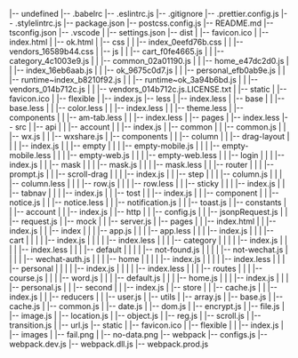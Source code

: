 |-- undefined
    |-- .babelrc
    |-- .eslintrc.js
    |-- .gitignore
    |-- .prettier.config.js
    |-- .stylelintrc.js
    |-- package.json
    |-- postcss.config.js
    |-- README.md
    |-- tsconfig.json
    |-- .vscode
    |   |-- settings.json
    |-- dist
    |   |-- favicon.ico
    |   |-- index.html
    |   |-- ok.html
    |   |-- css
    |   |   |-- index_0eefd76b.css
    |   |   |-- vendors_16589b44.css
    |   |-- js
    |   |   |-- cart_f0fe4665.js
    |   |   |-- category_4c1003e9.js
    |   |   |-- common_02a01190.js
    |   |   |-- home_e47dc2d0.js
    |   |   |-- index_16eb6aab.js
    |   |   |-- ok_9675c0d7.js
    |   |   |-- personal_efb0ab9e.js
    |   |   |-- runtime~index_b8210f92.js
    |   |   |-- runtime~ok_3a94b6bd.js
    |   |   |-- vendors_014b712c.js
    |   |   |-- vendors_014b712c.js.LICENSE.txt
    |   |-- static
    |       |-- favicon.ico
    |       |-- flexible
    |           |-- index.js
    |-- less
    |   |-- index.less
    |   |-- base
    |   |   |-- base.less
    |   |   |-- color.less
    |   |   |-- index.less
    |   |   |-- theme.less
    |   |-- components
    |   |   |-- am-tab.less
    |   |   |-- index.less
    |   |-- pages
    |       |-- index.less
    |-- src
    |   |-- api
    |   |   |-- account
    |   |       |-- index.js
    |   |-- common
    |   |   |-- common.js
    |   |   |-- wx.js
    |   |   |-- wxshare.js
    |   |-- components
    |   |   |-- column
    |   |   |-- drag-layout
    |   |   |   |-- index.js
    |   |   |-- empty
    |   |   |   |-- empty-mobile.js
    |   |   |   |-- empty-mobile.less
    |   |   |   |-- empty-web.js
    |   |   |   |-- empty-web.less
    |   |   |-- login
    |   |   |   |-- index.js
    |   |   |-- mask
    |   |   |   |-- mask.js
    |   |   |   |-- mask.less
    |   |   |-- router
    |   |   |   |-- prompt.js
    |   |   |-- scroll-drag
    |   |   |   |-- index.js
    |   |   |-- step
    |   |   |   |-- column.js
    |   |   |   |-- column.less
    |   |   |   |-- row.js
    |   |   |   |-- row.less
    |   |   |-- sticky
    |   |   |   |-- index.js
    |   |   |-- tabnav
    |   |   |   |-- index.js
    |   |   |-- tost
    |   |       |-- index.js
    |   |       |-- component
    |   |           |-- notice.js
    |   |           |-- notice.less
    |   |           |-- notification.js
    |   |           |-- toast.js
    |   |-- constants
    |   |   |-- account
    |   |       |-- index.js
    |   |-- http
    |   |   |-- config.js
    |   |   |-- jsonpRequest.js
    |   |   |-- request.js
    |   |-- mock
    |   |   |-- server.js
    |   |-- pages
    |   |   |-- index.html
    |   |   |-- index.js
    |   |   |-- index
    |   |   |   |-- app.js
    |   |   |   |-- app.less
    |   |   |   |-- index.js
    |   |   |   |-- cart
    |   |   |   |   |-- index.js
    |   |   |   |   |-- index.less
    |   |   |   |-- category
    |   |   |   |   |-- index.js
    |   |   |   |   |-- index.less
    |   |   |   |-- default
    |   |   |   |   |-- not-found.js
    |   |   |   |   |-- not-wechat.js
    |   |   |   |   |-- wechat-auth.js
    |   |   |   |-- home
    |   |   |   |   |-- index.js
    |   |   |   |   |-- index.less
    |   |   |   |-- personal
    |   |   |   |   |-- index.js
    |   |   |   |   |-- index.less
    |   |   |   |-- routes
    |   |   |       |-- course.js
    |   |   |       |-- word.js
    |   |   |       |-- default.js
    |   |   |       |-- home.js
    |   |   |       |-- index.js
    |   |   |       |-- personal.js
    |   |   |-- second
    |   |       |-- index.js
    |   |-- store
    |   |   |-- cache.js
    |   |   |-- index.js
    |   |   |-- reducers
    |   |       |-- user.js
    |   |-- utils
    |       |-- array.js
    |       |-- base.js
    |       |-- cache.js
    |       |-- common.js
    |       |-- date.js
    |       |-- dom.js
    |       |-- encrypt.js
    |       |-- file.js
    |       |-- image.js
    |       |-- location.js
    |       |-- object.js
    |       |-- reg.js
    |       |-- scroll.js
    |       |-- transition.js
    |       |-- url.js
    |-- static
    |   |-- favicon.ico
    |   |-- flexible
    |   |   |-- index.js
    |   |-- images
    |       |-- fail.png
    |       |-- no-data.png
    |-- webpack
        |-- configs.js
        |-- webpack.dev.js
        |-- webpack.dll.js
        |-- webpack.prod.js
